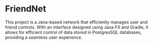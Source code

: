 # FriendNet
This project is a Java-based network that efficiently
manages user and friend controls. With an interface
designed using Java FX and Gradle, it allows for
efficient control of data stored in PostgresSQL
databases, providing a seamless user experience.
